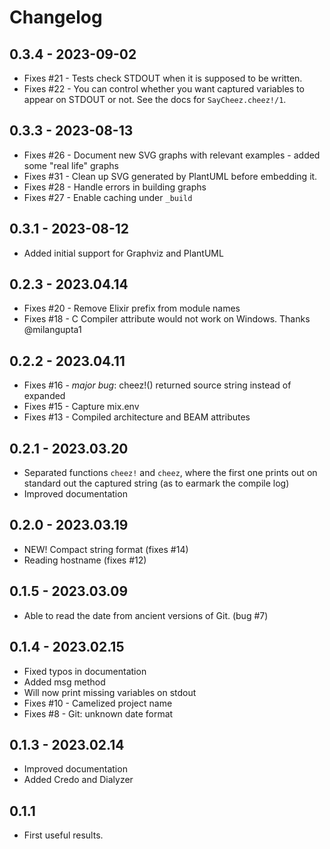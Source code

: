 # Changelog

## 0.3.4 - 2023-09-02

* Fixes #21 - Tests check STDOUT when it is supposed to be written.
* Fixes #22 - You can control whether you want captured variables
  to appear on STDOUT or not. See the docs for `SayCheez.cheez!/1`.

## 0.3.3 - 2023-08-13

* Fixes #26 - Document new SVG graphs with relevant examples - added some "real life" graphs
* Fixes #31 - Clean up SVG generated by PlantUML before embedding it.
* Fixes #28 - Handle errors in building graphs
* Fixes #27 - Enable caching under `_build`

## 0.3.1 - 2023-08-12

* Added initial support for Graphviz and PlantUML

## 0.2.3 - 2023.04.14

* Fixes #20 - Remove Elixir prefix from module names
* Fixes #18 - C Compiler attribute would not work on Windows. Thanks @milangupta1 


## 0.2.2 - 2023.04.11

* Fixes #16 - _major bug_: cheez!() returned source string instead of expanded
* Fixes #15 - Capture mix.env
* Fixes #13 - Compiled architecture and BEAM attributes


## 0.2.1 - 2023.03.20

- Separated functions `cheez!` and `cheez`, where the first one
  prints out on standard out the captured string (as to earmark the compile log)
- Improved documentation 

## 0.2.0 - 2023.03.19

- NEW! Compact string format (fixes #14)
- Reading hostname (fixes #12) 

## 0.1.5 - 2023.03.09

- Able to read the date from ancient versions of Git. (bug #7)

## 0.1.4 - 2023.02.15

- Fixed typos in documentation
- Added msg method
- Will now print missing variables on stdout
- Fixes #10 - Camelized project name
- Fixes #8 - Git: unknown date format

## 0.1.3 - 2023.02.14

- Improved documentation
- Added Credo and Dialyzer

## 0.1.1

- First useful results.

